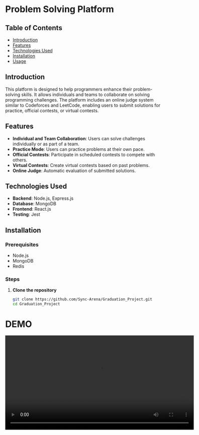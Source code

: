 # Problem Solving Platform

## Table of Contents
- [Introduction](#introduction)
- [Features](#features)
- [Technologies Used](#technologies-used)
- [Installation](#installation)
- [Usage](#usage)

## Introduction
This platform is designed to help programmers enhance their problem-solving skills. It allows individuals and teams to collaborate on solving programming challenges. The platform includes an online judge system similar to Codeforces and LeetCode, enabling users to submit solutions for practice, official contests, or virtual contests.

## Features
- **Individual and Team Collaboration**: Users can solve challenges individually or as part of a team.
- **Practice Mode**: Users can practice problems at their own pace.
- **Official Contests**: Participate in scheduled contests to compete with others.
- **Virtual Contests**: Create virtual contests based on past problems.
- **Online Judge**: Automatic evaluation of submitted solutions.

## Technologies Used
- **Backend**: Node.js, Express.js
- **Database**: MongoDB
- **Frontend**: React.js
- **Testing**: Jest

## Installation
### Prerequisites
- Node.js
- MongoDB
- Redis

### Steps
1. **Clone the repository**
   ```bash
   git clone https://github.com/Sync-Arena/Graduation_Project.git
   cd Graduation_Project

# DEMO

<video width="600" controls>
  <source src="https://github.com/Sync-Arena/Graduation_Project/blob/main/demo.mp4" type="video/mp4">
  Your browser does not support the video tag.
</video>
